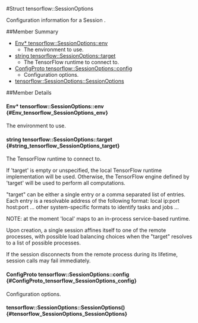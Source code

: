#Struct tensorflow::SessionOptions

Configuration information for a Session .



##Member Summary

* [Env* tensorflow::SessionOptions::env](#Env_tensorflow_SessionOptions_env)
  * The environment to use.
* [string tensorflow::SessionOptions::target](#string_tensorflow_SessionOptions_target)
  * The TensorFlow runtime to connect to.
* [ConfigProto tensorflow::SessionOptions::config](#ConfigProto_tensorflow_SessionOptions_config)
  * Configuration options.
* [tensorflow::SessionOptions::SessionOptions](#tensorflow_SessionOptions_SessionOptions)

##Member Details

#### Env* tensorflow::SessionOptions::env {#Env_tensorflow_SessionOptions_env}

The environment to use.



#### string tensorflow::SessionOptions::target {#string_tensorflow_SessionOptions_target}

The TensorFlow runtime to connect to.

If &apos;target&apos; is empty or unspecified, the local TensorFlow runtime implementation will be used. Otherwise, the TensorFlow engine defined by &apos;target&apos; will be used to perform all computations.

&quot;target&quot; can be either a single entry or a comma separated list of entries. Each entry is a resolvable address of the following format: local ip:port host:port ... other system-specific formats to identify tasks and jobs ...

NOTE: at the moment &apos;local&apos; maps to an in-process service-based runtime.

Upon creation, a single session affines itself to one of the remote processes, with possible load balancing choices when the &quot;target&quot; resolves to a list of possible processes.

If the session disconnects from the remote process during its lifetime, session calls may fail immediately.

#### ConfigProto tensorflow::SessionOptions::config {#ConfigProto_tensorflow_SessionOptions_config}

Configuration options.



#### tensorflow::SessionOptions::SessionOptions() {#tensorflow_SessionOptions_SessionOptions}




